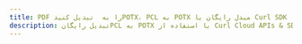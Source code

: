 ---title: PDF را به  تبدیل کنیدPOTX، PCL به POTX مبدل رایگان یا Curl SDKdescription: تبدیل رایگانPCL به POTX با استفاده از Curl Cloud APIs & SDK همچنین اسناد PDF را در Cloud ایجاد، ویرایش و رندر کنید.---